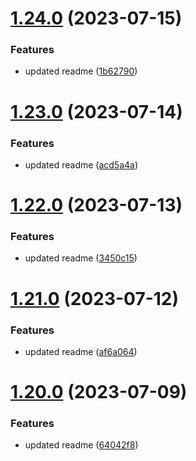 # [1.24.0](https://github.com/manthanank/learn-rxjs/compare/v1.23.0...v1.24.0) (2023-07-15)


### Features

* updated readme ([1b62790](https://github.com/manthanank/learn-rxjs/commit/1b62790f385774f98a51d04839021a0821504045))



# [1.23.0](https://github.com/manthanank/learn-rxjs/compare/v1.22.0...v1.23.0) (2023-07-14)


### Features

* updated readme ([acd5a4a](https://github.com/manthanank/learn-rxjs/commit/acd5a4a4733911f3005d30adcc17fce6414563e6))



# [1.22.0](https://github.com/manthanank/learn-rxjs/compare/v1.21.0...v1.22.0) (2023-07-13)


### Features

* updated readme ([3450c15](https://github.com/manthanank/learn-rxjs/commit/3450c154aed10b87f4ac2e3db724b12ad39b4226))



# [1.21.0](https://github.com/manthanank/learn-rxjs/compare/v1.20.0...v1.21.0) (2023-07-12)


### Features

* updated readme ([af6a064](https://github.com/manthanank/learn-rxjs/commit/af6a0642d887ddc563b5eb3f9f5f60ce5c99d57e))



# [1.20.0](https://github.com/manthanank/learn-rxjs/compare/v1.19.0...v1.20.0) (2023-07-09)


### Features

* updated readme ([64042f8](https://github.com/manthanank/learn-rxjs/commit/64042f8a58c861dd6f6670d3ff118e831e878683))



